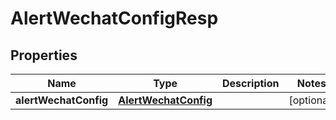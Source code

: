 # AlertWechatConfigResp

## Properties
Name | Type | Description | Notes
------------ | ------------- | ------------- | -------------
**alertWechatConfig** | [**AlertWechatConfig**](AlertWechatConfig.md) |  |  [optional]
